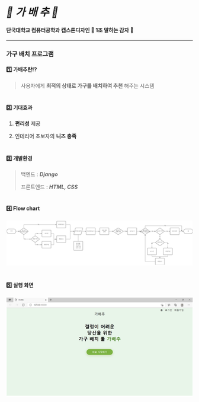 *🎈 가 배 추 🎈*
==============
#### 단국대학교 컴퓨터공학과 캡스톤디자인  🥔 1조 말하는 감자 🥔

-----


### 가구 배치 프로그램

  

#### 1️⃣ 가배추란⁉
> 사용자에게 __최적의 상태로 가구를 배치하여 추천__ 해주는 시스템
  
#  
#### 2️⃣ 기대효과
1. __편리성__ 제공


2. 인테리어 초보자의 __니즈 충족__

#
#### 3️⃣ 개발환경
> 백엔드  :  __*Django*__
> 
> 프론트엔드 : __*HTML, CSS*__
> 
> 
#
#### 4️⃣ Flow chart

![img_1.png](img_1.png)

#

#### 5️⃣ 실행 화면

![img.png](img.png)

